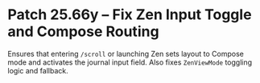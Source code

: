 # Patch 25.66y – Fix Zen Input Toggle and Compose Routing

Ensures that entering `/scroll` or launching Zen sets layout to Compose mode and activates the journal input field. Also fixes `ZenViewMode` toggling logic and fallback.
